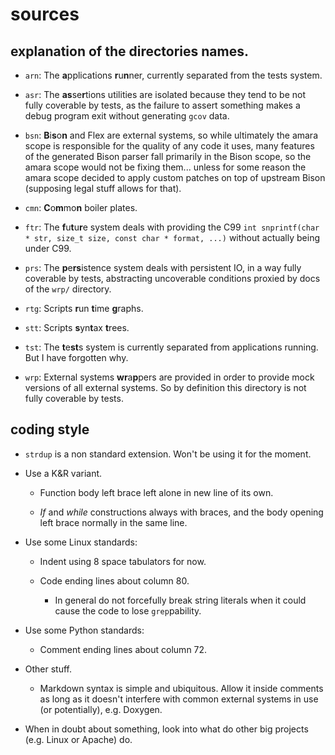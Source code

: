 <!--
    Copyright 2018 Mercedes Catherine Salazar

    Licensed under the Apache License, Version 2.0 (the "License");
    you may not use this file except in compliance with the License.
    You may obtain a copy of the License at

        http://www.apache.org/licenses/LICENSE-2.0

    Unless required by applicable law or agreed to in writing, software
    distributed under the License is distributed on an "AS IS" BASIS,
    WITHOUT WARRANTIES OR CONDITIONS OF ANY KIND, either express or implied.
    See the License for the specific language governing permissions and
    limitations under the License.

    src/README.md: Amara sources README doc.
-->

# sources

## explanation of the directories names.

* `arn`: The **a**pplications **r**u**n**ner, currently separated from
the tests system.

* `asr`: The **as**se**r**tions utilities are isolated because they tend to be
not fully coverable by tests, as the failure to assert something makes a debug
program exit without generating `gcov` data.

* `bsn`: **B**i**s**o**n** and Flex are external systems, so while ultimately
the amara
scope is responsible for the quality of any code it uses, many features of the
generated Bison parser fall primarily in the Bison scope, so the amara scope
would not be fixing them... unless for some reason the amara scope decided to
apply custom patches on top of upstream Bison (supposing legal stuff allows for
that).

* `cmn`: **C**o**m**mo**n** boiler plates.

* `ftr`: The **f**u**t**u**r**e system deals with providing the C99 `int
snprintf(char * str, size_t size, const char * format, ...)` without actually
being under C99.

* `prs`: The **p**e**rs**istence system deals with persistent IO, in a way
fully coverable by tests, abstracting uncoverable conditions proxied by docs of
the `wrp/` directory.

* `rtg`: Scripts **r**un **t**ime **g**raphs.

* `stt`: Scripts **s**yn**t**ax **t**rees.

* `tst`: The **t**e**st**s system is currently separated from applications
running. But I have forgotten why.

* `wrp`: External systems **wr**a**p**pers are provided in order to provide
mock versions of all external systems. So by definition this directory is not
fully coverable by tests.

## coding style

* `strdup` is a non standard extension. Won't be using it for the moment.

* Use a K&R variant.

  * Function body left brace left alone in new line of its own.

  * _If_ and _while_ constructions always with braces, and the body opening
    left brace normally in the same line.

* Use some Linux standards:

  * Indent using 8 space tabulators for now.

  * Code ending lines about column 80.

    * In general do not forcefully break string literals when it could cause
      the code to lose `grep`pability.

* Use some Python standards:

  * Comment ending lines about column 72.

* Other stuff.

  * Markdown syntax is simple and ubiquitous. Allow it inside comments as long
    as it doesn't interfere with common external systems in use (or potentially), e.g. Doxygen.

* When in doubt about something, look into what do other big projects (e.g.
Linux or Apache) do.
